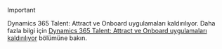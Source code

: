 > [!IMPORTANT]
> Dynamics 365 Talent: Attract ve Onboard uygulamaları kaldırılıyor. Daha fazla bilgi için [Dynamics 365 Talent: Attract ve Onboard uygulamaları kaldırılıyor](https://community.dynamics.com/365/talent/b/dynamics365fortalent/posts/retiring-dynamics-365-talent-attract-and-onboard-apps) bölümüne bakın.
